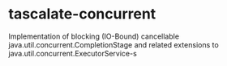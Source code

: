 # tascalate-concurrent
Implementation of blocking (IO-Bound) cancellable java.util.concurrent.CompletionStage and related extensions to java.util.concurrent.ExecutorService-s
